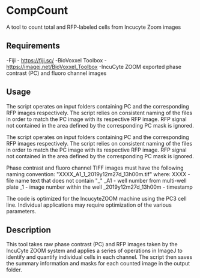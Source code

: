 # CompCount
A tool to count total and RFP-labeled cells from Incucyte Zoom images

## Requirements
 -Fiji - https://fiji.sc/
 -BioVoxxel Toolbox - https://imagej.net/BioVoxxel_Toolbox
 -IncuCyte ZOOM exported phase contrast (PC) and fluoro channel images

## Usage
The script operates on input folders containing PC and the corresponding RFP
images respectively. The script relies on consistent naming of the files in order
to match the PC image with its respective RFP image. RFP signal not contained in 
the area defined by the corresponding PC mask is ignored.

The script operates on input folders containing PC and the corresponding RFP
images respectively. The script relies on consistent naming of the files in order
to match the PC image with its respective RFP image. RFP signal not contained in 
the area defined by the corresponding PC mask is ignored.

Phase contrast and fluoro channel TIFF images must have the following naming 
 convention: "XXXX_A1_1_2019y12m27d_13h00m.tif" 
		where:
 		XXXX - file name text that does not contain "_"
		_A1 - well number from multi-well plate
   	_1 - image number within the well
  	_2019y12m27d_13h00m - timestamp

The code is optimized for the IncucyteZOOM machine using the PC3 cell line.
Individual applications may require optimization of the various parameters.

## Description
This tool takes raw phase contrast (PC) and RFP images taken by the 
IncuCyte ZOOM system and applies a series of operations in ImageJ to identify 
and quantify individual cells in each channel. The script then saves the summary 
information and masks for each counted image in the output folder.

